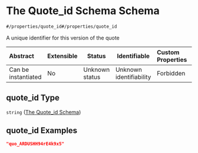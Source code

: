 # The Quote_id Schema Schema

```txt
#/properties/quote_id#/properties/quote_id
```

A unique identifier for this version of the quote


| Abstract            | Extensible | Status         | Identifiable            | Custom Properties | Additional Properties | Access Restrictions | Defined In                                                                                          |
| :------------------ | ---------- | -------------- | ----------------------- | :---------------- | --------------------- | ------------------- | --------------------------------------------------------------------------------------------------- |
| Can be instantiated | No         | Unknown status | Unknown identifiability | Forbidden         | Allowed               | none                | [policy_transaction.schema.json\*](../../out/policy_transaction.schema.json "open original schema") |

## quote_id Type

`string` ([The Quote_id Schema](policy_transaction-properties-the-quote_id-schema.md))

## quote_id Examples

```json
"quo_ARDUSHH94rE4k9x5"
```
